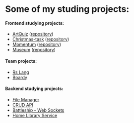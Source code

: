 # Some of my studing projects:

#### Frontend studying projects:
- [ArtQuiz](https://ylepner.github.io/art-quiz/) ([repository](https://github.com/ylepner/art-quiz))
- [Christmas-task](https://ylepner-christmas-task.netlify.app) ([repository](https://github.com/ylepner/rsschool-projects/tree/christmas-task-2))
- [Momentum](https://ylepner-momentum.netlify.app/) ([repository](https://github.com/ylepner/rsschool-projects/tree/momentum))
- [Museum](https://ylepner-museum.netlify.app) ([repository](https://github.com/ylepner/rsschool-projects/tree/museum-dom))

#### Team projects:
- [Rs Lang](https://github.com/YuliaEnik/rslang)
- [Boardy](https://github.com/alepashkou/project-management-app)

#### Backend studying projects:
- [File Manager](https://github.com/ylepner/file-manager)
- [CRUD API](https://github.com/ylepner/crud-api)
- [Battleship - Web Sockets](https://github.com/ylepner/websockets-ui)
- [Home Library Service](https://github.com/ylepner/nodejs2023Q2-service)
